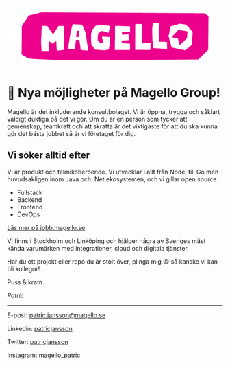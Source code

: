 ![Magello Group Logotype](/img/Magello_Magenta_RGB_white_bg.png)

# 🚀 Nya möjligheter på Magello Group!

Magello är det inkluderande konsultbolaget. Vi är öppna, trygga och såklart väldigt duktiga på det vi gör. Om du är en person som tycker att gemenskap, teamkraft och att skratta är det viktigaste för att du ska kunna gör det bästa jobbet så är vi företaget för dig.

## Vi söker alltid efter 

Vi är produkt och teknikoberoende. Vi utvecklar i allt från Node, till Go men huvudsakligen inom Java och .Net ekosystemen, och vi gillar open source.

* Fullstack
* Backend
* Frontend
* DevOps

[Läs mer på jobb.magello.se](https://jobb.magello.se/jobs)

Vi finns i Stockholm och Linköping och hjälper några av Sveriges mäst kända varumärken med integrationer, cloud och digitala tjänster. 

Har du ett projekt eller repo du är stolt över, plinga mig 😃 så kanske vi kan bli kollegor!

Puss & kram

_Patric_

___

E-post: [patric.jansson@magello.se](mailto:patric.jansson@magello.se)

Linkedin: [patricjansson](http://linkedin.com/in/patricjansson/)

Twitter: [patricjansson](https://twitter.com/patricjansson)

Instagram: [magello_patric](http://instagram.com/magello_patric/)
